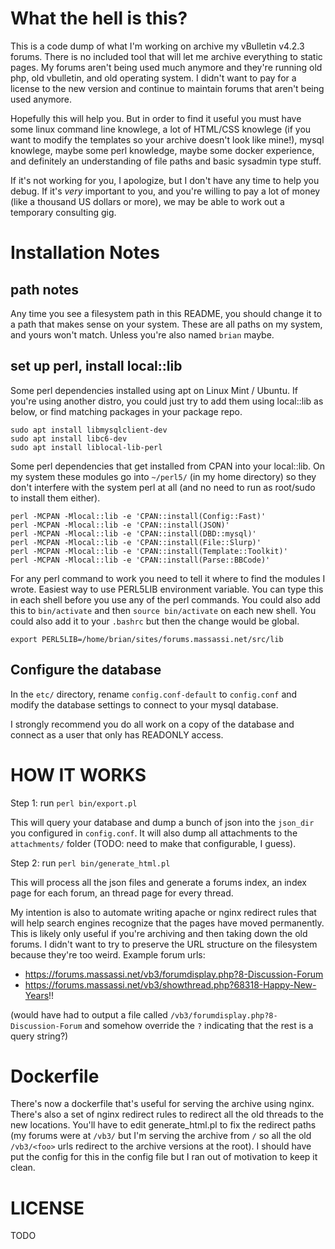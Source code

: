 # What the hell is this?

This is a code dump of what I'm working on archive my vBulletin v4.2.3 forums.
There is no included tool that will let me archive everything to static pages.
My forums aren't being used much anymore and they're running old php, old
vbulletin, and old operating system.  I didn't want to pay for a license
to the new version and continue to maintain forums that aren't being used
anymore.

Hopefully this will help you.  But in order to find it useful you must have
some linux command line knowlege, a lot of HTML/CSS knowlege (if you want to
modify the templates so your archive doesn't look like mine!), mysql knowlege,
maybe some perl knowledge, maybe some docker experience, and definitely an
understanding of file paths and basic sysadmin type stuff.

If it's not working for you, I apologize, but I don't have any time to help
you debug.  If it's _very_ important to you, and you're willing to pay a lot
of money (like a thousand US dollars or more), we may be able to work out
a temporary consulting gig.

# Installation Notes

## path notes

Any time you see a filesystem path in this README, you should change it to a
path that makes sense on your system.  These are all paths on my system,
and yours won't match.  Unless you're also named `brian` maybe.

## set up perl, install local::lib

Some perl dependencies installed using apt on Linux Mint / Ubuntu.  If you're
using another distro, you could just try to add them using local::lib as below,
or find matching packages in your package repo.

```
sudo apt install libmysqlclient-dev
sudo apt install libc6-dev
sudo apt install liblocal-lib-perl
```

Some perl dependencies that get installed from CPAN into your local::lib.  On
my system these modules go into `~/perl5/` (in my home directory) so they
don't interfere with the system perl at all (and no need to run as root/sudo to
install them either).

```
perl -MCPAN -Mlocal::lib -e 'CPAN::install(Config::Fast)'
perl -MCPAN -Mlocal::lib -e 'CPAN::install(JSON)'
perl -MCPAN -Mlocal::lib -e 'CPAN::install(DBD::mysql)'
perl -MCPAN -Mlocal::lib -e 'CPAN::install(File::Slurp)'
perl -MCPAN -Mlocal::lib -e 'CPAN::install(Template::Toolkit)'
perl -MCPAN -Mlocal::lib -e 'CPAN::install(Parse::BBCode)'
```

For any perl command to work you need to tell it where to find the modules
I wrote.  Easiest way to use PERL5LIB environment variable.  You can type
this in each shell before you use any of the perl commands.  You could also
add this to `bin/activate` and then `source bin/activate` on each new shell.
You could also add it to your `.bashrc` but then the change would be global.

```
export PERL5LIB=/home/brian/sites/forums.massassi.net/src/lib
```

## Configure the database

In the `etc/` directory, rename `config.conf-default` to `config.conf` and
modify the database settings to connect to your mysql database.

I strongly recommend you do all work on a copy of the database and connect
as a user that only has READONLY access.

# HOW IT WORKS

Step 1: run `perl bin/export.pl`

This will query your database and dump a bunch of json into the `json_dir` you
configured in `config.conf`.  It will also dump all attachments to the
`attachments/` folder (TODO: need to make that configurable, I guess).

Step 2: run `perl bin/generate_html.pl`

This will process all the json files and generate a forums index, an index
page for each forum, an thread page for every thread.

My intention is also to automate writing apache or nginx redirect rules that
will help search engines recognize that the pages have moved permanently.
This is likely only useful if you're archiving and then taking down the old
forums.  I didn't want to try to preserve the URL structure on the filesystem
because they're too weird.  Example forum urls:

* https://forums.massassi.net/vb3/forumdisplay.php?8-Discussion-Forum
* https://forums.massassi.net/vb3/showthread.php?68318-Happy-New-Years!!

(would have had to output a file called
`/vb3/forumdisplay.php?8-Discussion-Forum` and somehow override the `?`
indicating that the rest is a query string?)

# Dockerfile

There's now a dockerfile that's useful for serving the archive using nginx.
There's also a set of nginx redirect rules to redirect all the old threads
to the new locations.  You'll have to edit generate_html.pl to fix the
redirect paths (my forums were at `/vb3/` but I'm serving the archive from
`/` so all the old `/vb3/<foo>` urls redirect to the archive versions at
the root).  I should have put the config for this in the config file but I
ran out of motivation to keep it clean.

# LICENSE

TODO
